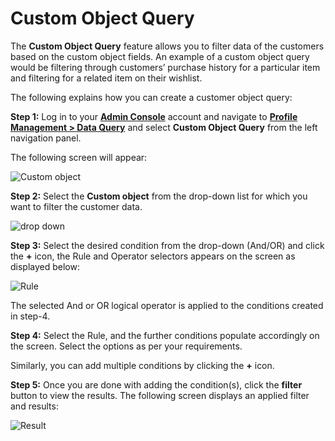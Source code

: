 # Custom Object Query

The **Custom Object Query** feature allows you to filter data of the customers based on the custom object fields. An example of a custom object query would be filtering through customers’ purchase history for a particular item and filtering for a related item on their wishlist.

The following explains how you can create a customer object query:


**Step 1:** Log in to your [**Admin Console**](https://adminconsole.loginradius.com/)  account and navigate to [**Profile Management > Data Query**](https://adminconsole.loginradius.com/profile-management/data-query/custom-object-query) and select **Custom Object Query** from the left navigation panel.

The following screen will appear:

![Custom object](https://apidocs.lrcontent.com/images/sss4_204715e839b051a19b1.72405385.png "Custom object")

**Step 2:** Select the **Custom object** from the drop-down list for which you want to filter the customer data.

![drop down](https://apidocs.lrcontent.com/images/sss5_198695e839b450c3a00.32505922.png "drop down")

**Step 3:** Select the desired condition from the drop-down (And/OR) and click the **+** icon, the  Rule and Operator selectors appears on the screen as displayed below:

![Rule](https://apidocs.lrcontent.com/images/sss6_160865e839b910b06a8.64745081.png "Rule")

The selected And or OR logical operator is applied to the conditions created in step-4.

**Step 4:** Select the Rule, and the further conditions populate accordingly on the screen. Select the options as per your requirements.

Similarly, you can add multiple conditions by clicking the **+** icon. 

**Step 5:** Once you are done with adding the condition(s), click the **filter** button to view the results. The following screen displays an applied filter and results:

![Result](https://apidocs.lrcontent.com/images/sss7_210255e84d303c99f70.42805244.png "Result")
